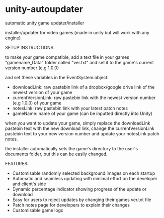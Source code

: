 # unity-autoupdater
automatic unity game updater/installer

installer/updater for video games
(made in unity but will work with any engine)

SETUP INSTRUCTIONS:

to make your game compatible, add a text file in your games "gamename_Data" folder called "ver.txt" and set it to the game's current version number (e.g 1.0.0)

and set these variables in the EventSystem object:
- downloadLink: raw pastebin link of a dropbox/google drive link of the newest version of your game
- currentVersionLink: raw pastebin link with the newest version number (e.g 1.0.0) of your game
- notesLink: raw pastebin link with your latest patch notes
- gameName: name of your game (can be inputted directly into Unity)

when you want to update your game, simply replace the downloadLink pastebin text with the new download link, change the currentVersionLink pastebin text to your new version number and update your notesLink patch notes.

the installer automatically sets the game's directory to the user's documents folder, but this can be easily changed.

FEATURES:

- Customisable randomly selected background images on each startup
- Automatic and seamless updating with minimal effort on the developer and client's side
- Dynamic percentage indicator showing progress of the update or download
- Easy for users to reject updates by changing their games ver.txt file
- Patch notes page for developers to explain their changes
- Customisable game logo
